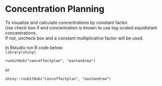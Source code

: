 # Concentration Planning

To visualize and calculate concentrations by constant factor.  
Use check box if end concentration is known to use log-scaled equidistant concentrations.  
If not, uncheck box and a constant multiplicative factor will be used.


In Rstudio run R code below:  
`library(shiny)`

`runGitHub("conceffectplan", "eastandrew")`  
 
 or
 
 `shiny::runGitHub("conceffectplan", "eastandrew")`
